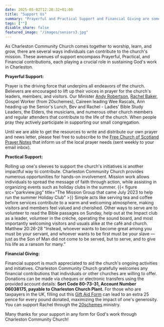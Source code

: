 ```yaml
---
date: 2025-05-02T12:28:32+01:00
title: "Support Us"
summary: "Prayerful and Practical Support and Financial Giving are some great ways to give to God\'s work in Charleston"
tags: [""]
disable_share: false
featured_image: "/images/seniors3.jpg"
---
```

As Charleston Community Church comes together to worship, learn, and grow, there are several ways individuals can contribute to the church's mission. These avenues of support encompass Prayerful, Practical, and Financial contributions, each playing a crucial role in sustaining God's work in Charleston.

**Prayerful Support:**

Prayer is the driving force that underpins all endeavors of the church. Believers are encouraged to lift up their voices in prayer for the church's leaders, members, and visitors. Our Minister [Andy Robertson](https://bonartrust.org/training-churches), [Rachel Baker](https://20schemesequip.com/multi_author/rachel-parentau/), Gospel Worker (from 20schemes), Caireen leading Wee Rascals, Ann heading up the Senior's Lunch, Bev and Rachel - Ladies' Bible Study Leaders, the Elders, the musicians, and numerous other church members and regular attenders that contribute to the life of the church. When people pray they actively participate in supporting our small congregation. 

Until we are able to get the resources to write and distribute our own prayer and news letter, please feel free to subscribe to the [Free Church of Scotland Prayer Notes](https://freechurch.org/prayer/) that inform us of the local prayer needs (sent weekly to your email inbox). 

**Practical Support:**

Rolling up one's sleeves to support the church's initiatives is another impactful way to contribute. Charleston Community Church provides numerous opportunities for hands-on involvement. Mission work allows individuals to spread the message of faith through action, while assisting in organizing events such as holiday clubs in the summer. 
{{< figure src="parkview.jpg" title="The Mission Group that came July 2023 to help run the summer Holiday Club" >}}
Simple acts like serving tea and coffee before services contribute to a warm and welcoming atmosphere, making visitors and members feel valued and cherished. Other ways to serve are to volunteer to read the Bible passages on Sunday, help out at the Impact club as a leader, volunteer in the crèche, operating the sound board, and most importantly welcoming visitors and usuals alike at the café and church.  Matthew 20:26-28 "Instead, whoever wants to become great among you must be your servant, and whoever wants to be first must be your slave — just as the Son of Man did not come to be served, but to serve, and to give his life as a ransom for many.”

**Financial Giving:**

Financial support is much appreciated to aid the church's ongoing activities and initiatives. Charleston Community Church gratefully welcomes any financial contributions that individuals or other churches are willing to offer. Donations can be made via cheques or electronic transfers using the provided account details: **Sort Code 80-73-31, Account Number 06038175, payable to Charleston Church Plant.** For those who are taxpayers in the UK, filling out this [Gift Aid Form](GiftAid-Form-Charleston.pdf) can lead to an extra 25 pence for every pound donated, maximizing the impact of one's generosity.  You can support Rachel through the [20schemes](https://20schemes.infoodle.com/f/OnlineDonationsFormInternationalWorkers) ministry.

Many thanks for your support in any form for God's work through Charleston Community Church!

